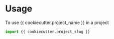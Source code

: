 # Usage

To use {{ cookiecutter.project_name }} in a project

```python
import {{ cookiecutter.project_slug }}
```
